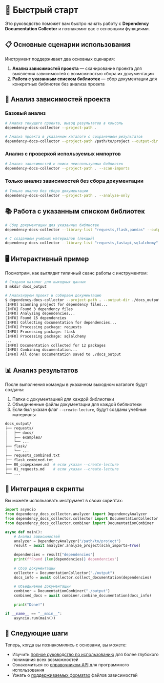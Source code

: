 # 🚀 Быстрый старт

Это руководство поможет вам быстро начать работу с **Dependency Documentation Collector** и познакомит вас с основными функциями.

## 📋 Основные сценарии использования

Инструмент поддерживает два основных сценария:

1. **Анализ зависимостей проекта** — сканирование проекта для выявления зависимостей с возможностью сбора их документации
2. **Работа с указанным списком библиотек** — сбор документации для конкретных библиотек без анализа проекта

## 🔎 Анализ зависимостей проекта

### Базовый анализ

```bash
# Анализ текущего проекта, вывод результатов в консоль
dependency-docs-collector --project-path .

# Анализ проекта в указанном каталоге с сохранением результатов
dependency-docs-collector --project-path /path/to/project --output-dir ./docs_output
```

### Анализ с проверкой используемых импортов

```bash
# Анализ зависимостей и поиск неиспользуемых библиотек
dependency-docs-collector --project-path . --scan-imports
```

### Только анализ зависимостей без сбора документации

```bash
# Только анализ без сбора документации
dependency-docs-collector --project-path . --analyze-only
```

## 📚 Работа с указанным списком библиотек

```bash
# Сбор документации для указанных библиотек
dependency-docs-collector --library-list "requests,flask,pandas" --output-dir ./docs_output

# С созданием учебных материалов (лекций)
dependency-docs-collector --library-list "requests,fastapi,sqlalchemy" --create-lecture
```

## 🖥️ Интерактивный пример

Посмотрим, как выглядит типичный сеанс работы с инструментом:

```bash
# Создаем каталог для выходных данных
$ mkdir docs_output

# Анализируем проект и собираем документацию
$ dependency-docs-collector --project-path . --output-dir ./docs_output
[INFO] Scanning project for dependency files...
[INFO] Found 3 dependency files
[INFO] Analyzing dependencies...
[INFO] Found 15 dependencies
[INFO] Collecting documentation for dependencies...
[INFO] Processing package: requests
[INFO] Processing package: flask
[INFO] Processing package: sqlalchemy
...
[INFO] Documentation collected for 12 packages
[INFO] Combining documentation...
[INFO] All done! Documentation saved to ./docs_output
```

## 📊 Анализ результатов

После выполнения команды в указанном выходном каталоге будут созданы:

1. Папки с документацией для каждой библиотеки
2. Объединенные файлы документации для каждой библиотеки
3. Если был указан флаг `--create-lecture`, будут созданы учебные материалы

```bash
docs_output/
├── requests/
│   ├── docs/
│   ├── examples/
│   └── ...
├── flask/
│   └── ...
├── requests_combined.txt
├── flask_combined.txt
├── 00_содержание.md  # если указан --create-lecture
├── 01_requests.md    # если указан --create-lecture
└── ...
```

## 🧩 Интеграция в скрипты

Вы можете использовать инструмент в своих скриптах:

```python
import asyncio
from dependency_docs_collector.analyzer import DependencyAnalyzer
from dependency_docs_collector.collector import DocumentationCollector
from dependency_docs_collector.combiner import DocumentationCombiner

async def main():
    # Анализ зависимостей
    analyzer = DependencyAnalyzer("/path/to/project")
    result = await analyzer.analyze_project(scan_imports=True)
    
    dependencies = result["dependencies"]
    print(f"Found {len(dependencies)} dependencies")
    
    # Сбор документации
    collector = DocumentationCollector("./output")
    docs_info = await collector.collect_documentation(dependencies)
    
    # Объединение документации
    combiner = DocumentationCombiner("./output")
    combined_docs = await combiner.combine_documentation(docs_info)
    
    print("Done!")

if __name__ == "__main__":
    asyncio.run(main())
```

## 🎯 Следующие шаги

Теперь, когда вы познакомились с основами, вы можете:

- Изучить [полное руководство по использованию](usage.md) для более глубокого понимания всех возможностей
- Ознакомиться со [справочником API](../api/) для программного использования
- Узнать о [поддерживаемых форматах](supported-formats.md) файлов зависимостей

